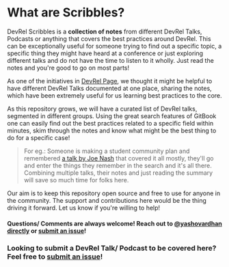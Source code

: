 # What are Scribbles?

DevRel Scribbles is a **collection of notes** from different DevRel Talks, Podcasts or anything that covers the best practices around DevRel. This can be exceptionally useful for someone trying to find out a specific topic, a specific thing they might have heard at a conference or just exploring different talks and do not have the time to listen to it wholly. Just read the notes and you're good to go on most parts!  

As one of the initiatives in [DevRel Page](https://devrel.page), we thought it might be helpful to have different DevRel Talks documented at one place, sharing the notes, which have been extremely useful for us learning best practices to the core. 

As this repository grows, we will have a curated list of DevRel talks, segmented in different groups. Using the great search features of GitBook one can easily find out the best practices related to a specific field within minutes, skim through the notes and know what might be the best thing to do for a specific case!

> For eg.: Someone is making a student community plan and remembered [a talk by Joe Nash](devrelcon-talks/outside-the-lecture-theatre.md) that covered it all mostly, they'll go and enter the things they remember in the search and it's all there. Combining multiple talks, their notes and just reading the summary will save so much time for folks here.

Our aim is to keep this repository open source and free to use for anyone in the community. The support and contributions here would be the thing driving it forward. Let us know if you're willing to help!

#### Questions/ Comments are always welcome! Reach out to [@yashovardhan directly](mailto:hi@devrel.page) or [submit an issue](https://github.com/yashovardhan/devrelscribbles/issues/new/choose)!

### Looking to submit a DevRel Talk/ Podcast to be covered here? Feel free to [submit an issue](https://github.com/yashovardhan/devrelscribbles/issues/new?assignees=yashovardhan&labels=&template=request-to-add-a-talk-in-devrel-scribbles.md&title=Add+a+talk+in+DevRel+Scribbles)!

